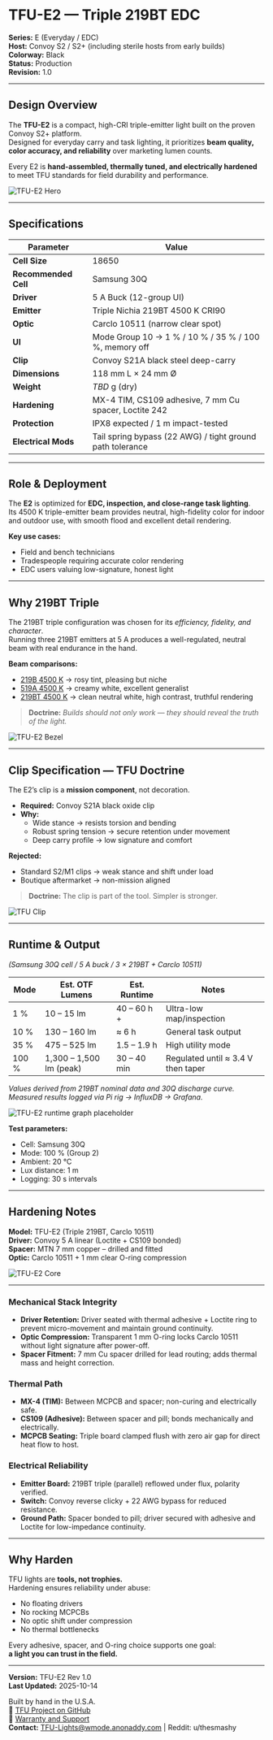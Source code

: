 # TFU-E2 — Triple 219BT EDC

**Series:** E (Everyday / EDC)  
**Host:** Convoy S2 / S2+ (including sterile hosts from early builds)  
**Colorway:** Black  
**Status:** Production  
**Revision:** 1.0  

---

## Design Overview

The **TFU-E2** is a compact, high-CRI triple-emitter light built on the proven Convoy S2+ platform.  
Designed for everyday carry and task lighting, it prioritizes **beam quality, color accuracy, and reliability** over marketing lumen counts.

Every E2 is **hand-assembled, thermally tuned, and electrically hardened** to meet TFU standards for field durability and performance.

![TFU-E2 Hero](../Assets/TFU-E2-Hero.jpg)

---

## Specifications

| Parameter | Value |
|------------|--------|
| **Cell Size** | 18650 |
| **Recommended Cell** | Samsung 30Q |
| **Driver** | 5 A Buck (12-group UI) |
| **Emitter** | Triple Nichia 219BT 4500 K CRI90 |
| **Optic** | Carclo 10511 (narrow clear spot) |
| **UI** | Mode Group 10 → 1 % / 10 % / 35 % / 100 %, memory off |
| **Clip** | Convoy S21A black steel deep-carry |
| **Dimensions** | 118 mm L × 24 mm Ø |
| **Weight** | *TBD* g (dry) |
| **Hardening** | MX-4 TIM, CS109 adhesive, 7 mm Cu spacer, Loctite 242 |
| **Protection** | IPX8 expected / 1 m impact-tested |
| **Electrical Mods** | Tail spring bypass (22 AWG) / tight ground path tolerance |

---

## Role & Deployment

The **E2** is optimized for **EDC, inspection, and close-range task lighting**.  
Its 4500 K triple-emitter beam provides neutral, high-fidelity color for indoor and outdoor use, with smooth flood and excellent detail rendering.

**Key use cases:**  
- Field and bench technicians  
- Tradespeople requiring accurate color rendering  
- EDC users valuing low-signature, honest light  

---

## Why 219BT Triple

The 219BT triple configuration was chosen for its *efficiency, fidelity, and character*.  
Running three 219BT emitters at 5 A produces a well-regulated, neutral beam with real endurance in the hand.

**Beam comparisons:**  
- [219B 4500 K](../Assets/TFU-E2-219BT-4500K-219B-4500K-2m-Garage.jpg) → rosy tint, pleasing but niche  
- [519A 4500 K](../Assets/TFU-E2-219BT-4500K-519A-4500K-2m-Garage.jpg) → creamy white, excellent generalist  
- [219BT 4500 K](../Assets/TFU-E2-219BT-4500K-5m-Garage.jpg) → clean neutral white, high contrast, truthful rendering  

> **Doctrine:** *Builds should not only work — they should reveal the truth of the light.*

![TFU-E2 Bezel](../Assets/TFU-E2-Bezel.jpg)

---

## Clip Specification — TFU Doctrine

The E2’s clip is a **mission component**, not decoration.

- **Required:** Convoy S21A black oxide clip  
- **Why:**  
  - Wide stance → resists torsion and bending  
  - Robust spring tension → secure retention under movement  
  - Deep carry profile → low signature and comfort  

**Rejected:**  
- Standard S2/M1 clips → weak stance and shift under load  
- Boutique aftermarket → non-mission aligned  

> **Doctrine:** The clip is part of the tool. Simpler is stronger.

![TFU Clip](../Assets/TFU-E2-Clip.jpg)

---

## Runtime & Output  
*(Samsung 30Q cell / 5 A buck / 3 × 219BT + Carclo 10511)*

| Mode | Est. OTF Lumens | Est. Runtime | Notes |
|------|------------------|--------------|--------|
| 1 %  | 10 – 15 lm | 40 – 60 h + | Ultra-low map/inspection |
| 10 % | 130 – 160 lm | ≈ 6 h | General task output |
| 35 % | 475 – 525 lm | 1.5 – 1.9 h | High utility mode |
| 100 % | 1,300 – 1,500 lm (peak) | 30 – 40 min | Regulated until ≈ 3.4 V then taper |

*Values derived from 219BT nominal data and 30Q discharge curve.  
Measured results logged via Pi rig → InfluxDB → Grafana.*

![TFU-E2 runtime graph placeholder](../Assets/TFU-E2-100-15-Min-Test.jpg)

**Test parameters:**  
- Cell: Samsung 30Q  
- Mode: 100 % (Group 2)  
- Ambient: 20 °C  
- Lux distance: 1 m  
- Logging: 30 s intervals  

---

## Hardening Notes

**Model:** TFU-E2 (Triple 219BT, Carclo 10511)  
**Driver:** Convoy 5 A linear (Loctite + CS109 bonded)  
**Spacer:** MTN 7 mm copper – drilled and fitted  
**Optic:** Carclo 10511 + 1 mm clear O-ring compression  

![TFU-E2 Core](../Assets/TFU-E2-Core-Build.jpg)

---

### Mechanical Stack Integrity
- **Driver Retention:** Driver seated with thermal adhesive + Loctite ring to prevent micro-movement and maintain ground continuity.  
- **Optic Compression:** Transparent 1 mm O-ring locks Carclo 10511 without light signature after power-off.  
- **Spacer Fitment:** 7 mm Cu spacer drilled for lead routing; adds thermal mass and height correction.  

### Thermal Path
- **MX-4 (TIM):** Between MCPCB and spacer; non-curing and electrically safe.  
- **CS109 (Adhesive):** Between spacer and pill; bonds mechanically and electrically.  
- **MCPCB Seating:** Triple board clamped flush with zero air gap for direct heat flow to host.  

### Electrical Reliability
- **Emitter Board:** 219BT triple (parallel) reflowed under flux, polarity verified.  
- **Switch:** Convoy reverse clicky + 22 AWG bypass for reduced resistance.  
- **Ground Path:** Spacer bonded to pill; driver secured with adhesive and Loctite for low-impedance continuity.  

---

## Why Harden

TFU lights are **tools, not trophies.**  
Hardening ensures reliability under abuse:

- No floating drivers  
- No rocking MCPCBs  
- No optic shift under compression  
- No thermal bottlenecks  

Every adhesive, spacer, and O-ring choice supports one goal:  
**a light you can trust in the field.**

---

**Version:** TFU-E2 Rev 1.0  
**Last Updated:** 2025-10-14  

Built by hand in the U.S.A.  
🔗 [TFU Project on GitHub](https://github.com/TheSmashy/TFU)  
🔹 [Warranty and Support](https://github.com/TheSmashy/TFU/blob/main/ops/WARRANTY.md)  
**Contact:** [TFU-Lights@wmode.anonaddy.com](mailto:TFU-Lights@wmode.anonaddy.com) | Reddit: u/thesmashy
